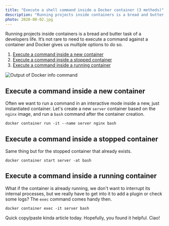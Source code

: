 ```yaml
---
title: "Execute a shell command inside a Docker container (3 methods)"
description: "Running projects inside containers is a bread and butter task of a developers life. It’s not rare to need to execute a command against a container and Docker gives us multiple options to do so."
photo: 2020-08-02.jpg
---
```


Running projects inside containers is a bread and butter task of a developers life. It’s not rare to need to execute a command against a container and Docker gives us multiple options to do so.

1. [Execute a command inside a new container](#execute-a-command-inside-a-new-container)
2. [Execute a command inside a stopped container](#execute-a-command-inside-a-stopped-container)
3. [Execute a command inside a running container](#execute-a-command-inside-a-running-container)

![Output of Docker info command](/photos/2020-08-02-1.jpg)

## Execute a command inside a new container

Often we want to run a command in an interactive mode inside a new, just instantiated container. Let's create a new `server` container based on the `nginx` image, and run a `bash` command after the container creation.

```
docker container run -it --name server nginx bash
```

## Execute a command inside a stopped container

Same thing but for the stopped container that already exists.

```
docker container start server -at bash
```

## Execute a command inside a running container

What if the container is already running, we don't want to interrupt its internal processes, but we really have to get into it to add a plugin or check some logs? The `exec` command comes handy then.

```
docker container exec -it server bash
```

Quick copy/paste kinda article today. Hopefully, you found it helpful. Ciao!
